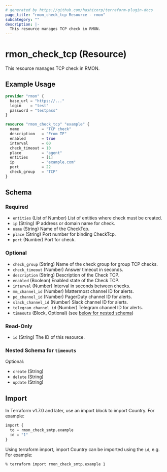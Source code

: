 ```yaml
---
# generated by https://github.com/hashicorp/terraform-plugin-docs
page_title: "rmon_check_tcp Resource - rmon"
subcategory: ""
description: |-
  This resource manages TCP check in RMON.
---
```


# rmon_check_tcp (Resource)

This resource manages TCP check in RMON.

## Example Usage

```terraform
provider "rmon" {
  base_url = "https://..."
  login    = "test"
  password = "testpass"
}

resource "rmon_check_tcp" "example" {
  name          = "TCP check"
  description   = "From TF"
  enabled       = true
  interval      = 60
  check_timeout = 10
  place         = "agent"
  entities      = [1]
  ip            = "example.com"
  port          = 22
  check_group   = "TCP"
}
```


<!-- schema generated by tfplugindocs -->
## Schema

### Required

- `entities` (List of Number) List of entities where check must be created.
- `ip` (String) IP address or domain name for check.
- `name` (String) Name of the CheckTcp.
- `place` (String) Port number for binding CheckTcp.
- `port` (Number) Port for check.

### Optional

- `check_group` (String) Name of the check group for group TCP checks.
- `check_timeout` (Number) Answer timeout in seconds.
- `description` (String) Description of the Check TCP.
- `enabled` (Boolean) Enabled state of the Check TCP.
- `interval` (Number) Interval in seconds between checks.
- `mm_channel_id` (Number) Mattermost channel ID for alerts.
- `pd_channel_id` (Number) PagerDuty channel ID for alerts.
- `slack_channel_id` (Number) Slack channel ID for alerts.
- `telegram_channel_id` (Number) Telegram channel ID for alerts.
- `timeouts` (Block, Optional) (see [below for nested schema](#nestedblock--timeouts))

### Read-Only

- `id` (String) The ID of this resource.

<a id="nestedblock--timeouts"></a>
### Nested Schema for `timeouts`

Optional:

- `create` (String)
- `delete` (String)
- `update` (String)

## Import

In Terraform v1.7.0 and later, use an import block to import Country. For example:

```terraform
import {
  to = rmon_check_smtp.example
  id = "1"
}
```

Using terraform import, import Country can be imported using the `id`, e.g. For example:

```shell
% terraform import rmon_check_smtp.example 1
```

